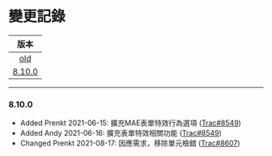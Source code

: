 變更記錄
===
| 版本 |
| :---: |
| [old](#old) |
| [8.10.0](#v8_10_0) |

***

### <a id='v8_10_0'></a>8.10.0
* Added Prenkt 2021-06-15: 擴充MAE表單特效行為選項 ([Trac#8549])
* Added Andy 2021-06-16: 擴充表單特效相關功能 ([Trac#8549])
* Changed Prenkt 2021-08-17: 因應需求，移除單元檢錯 ([Trac#8607])

 
<!-- 圖片 -->


<!-- 超連結 -->
[Trac#8549]:http://trac.uneec.com/trac/neco/ticket/8549 "#8549"
[Trac#8607]:http://trac.uneec.com/trac/neco/ticket/8607 "#8607"

